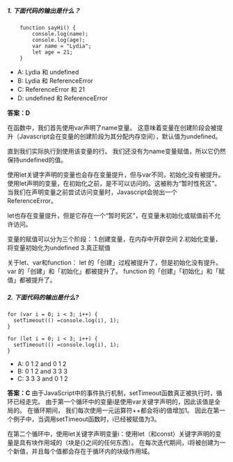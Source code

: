 ##### 1. 下面代码的输出是什么？
```
    function sayHi() {
        console.log(name);
        console.log(age);
        var name = "Lydia";
        let age = 21;
    }
```
* A: Lydia 和 undefined
* B: Lydia 和 ReferenceError
* C: ReferenceError 和 21
* D: undefined 和 ReferenceError

**答案：D**

在函数中，我们首先使用var声明了name变量。
这意味着变量在创建阶段会被提升（Javascript会在变量的创建阶段为其分配内存空间），默认值为undefined。

直到我们实际执行到使用该变量的行。
我们还没有为name变量赋值，所以它仍然保持undefined的值。

使用let关键字声明的变量也会存在变量提升，但与var不同，初始化没有被提升。
使用let声明的变量，在初始化之前，是不可以访问的。这被称为“暂时性死区”。
当我们在声明变量之前尝试访问变量时，Javascript会抛出一个ReferenceError。

let也存在变量提升，但是它存在一个“暂时死区”，在变量未初始化或赋值前不允许访问。

变量的赋值可以分为三个阶段：
    1.创建变量，在内存中开辟空间
    2.初始化变量，将变量初始化为undefined
    3.真正赋值

关于let、var和function：
   let 的「创建」过程被提升了，但是初始化没有提升。
   var 的「创建」和「初始化」都被提升了。
   function 的「创建」「初始化」和「赋值」都被提升了。  

##### 2. 下面代码的输出是什么?
```
for (var i = 0; i < 3; i++) {
  setTimeout(() =console.log(i), 1);
}

for (let i = 0; i < 3; i++) {
  setTimeout(() =console.log(i), 1);
}
```
* A: 0 1 2 and 0 1 2
* B: 0 1 2 and 3 3 3
* C: 3 3 3 and 0 1 2

**答案：C**
由于JavaScript中的事件执行机制，setTimeout函数真正被执行时，循环已经走完。 
由于第一个循环中的变量i是使用var关键字声明的，因此该值是全局的。 在循环期间，
我们每次使用一元运算符++都会将i的值增加1。 因此在第一个例子中，当调用setTimeout函数时，i已经被赋值为3。

在第二个循环中，使用let关键字声明变量i：使用let（和const）关键字声明的变量是具有块作用域的（块是{}之间的任何东西）。 
在每次迭代期间，i将被创建为一个新值，并且每个值都会存在于循环内的块级作用域。


